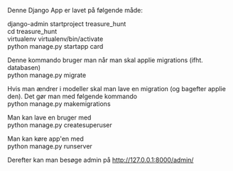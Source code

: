 Denne Django App er lavet på følgende måde:

django-admin startproject treasure_hunt  
cd treasure_hunt  
virtualenv virtualenv/bin/activate  
python manage.py startapp card  

Denne kommando bruger man når man skal applie migrations (ifht. databasen)  
python manage.py migrate

Hvis man ændrer i modeller skal man lave en migration (og bagefter applie den).
Det gør man med følgende kommando  
python manage.py makemigrations

Man kan lave en bruger med  
python manage.py createsuperuser

Man kan køre app'en med  
python manage.py runserver

Derefter kan man besøge admin på http://127.0.0.1:8000/admin/
